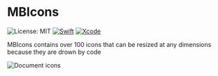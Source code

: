 # MBIcons
![License: MIT](https://img.shields.io/badge/license-MIT-blue.svg?style=flat)
[![Swift](https://img.shields.io/badge/Swift-3.0-orange.svg)](https://swift.org)
[![Xcode](https://img.shields.io/badge/Xcode-8.0-blue.svg)](https://developer.apple.com/xcode)

MBIcons contains over 100 icons that can be resized at any dimensions because they are drown by code

![Document icons](https://github.com/c-Viorel/MBIcons/blob/master/MBIconsKit/Documents.png?raw=true)


 


